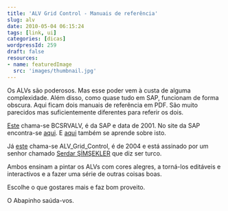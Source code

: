 ```yaml
---
title: 'ALV Grid Control - Manuais de referência'
slug: alv
date: 2010-05-04 06:15:24
tags: [link, ui]
categories: [dicas]
wordpressId: 259
draft: false
resources:
- name: featuredImage
  src: 'images/thumbnail.jpg'
---
```

Os ALVs são poderosos. Mas esse poder vem à custa de alguma complexidade. Além disso, como quase tudo em SAP, funcionam de forma obscura. Aqui ficam dois manuais de referência em PDF. São muito parecidos mas suficientemente diferentes para referir os dois.

[Este][1] chama-se BCSRVALV, é da SAP e data de 2001. No site da SAP encontra-se [aqui][2]. E [aqui][3] também se aprende sobre isto.

Já [este][4] chama-se ALV_Grid_Control, é de 2004 e está assinado por um senhor chamado [Serdar ŞİMŞEKLER][5] que diz ser turco.

Ambos ensinam a pintar os ALVs com cores alegres, a torná-los editáveis e interactivos e a fazer uma série de outras coisas boas.

Escolhe o que gostares mais e faz bom proveito.

O Abapinho saúda-vos.

   [1]: pdf/BCSRVALV.pdf
   [2]: https://help.sap.com/printdocu/core/Print46c/EN/data/pdf/BCSRVALV/BCSRVALV.pdf
   [3]: https://help.sap.com/saphelp_nw04/helpdata/EN/8d/e994374c9cd355e10000009b38f8cf/frameset.htm
   [4]: pdf/ALV_Grid_Control_2003.pdf
   [5]: https://uk.linkedin.com/in/ssimsekler
